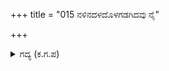 +++
title = "015 ನಳಿನದಳದೊಳಗಡಗಿದವು ನೈ"

+++

<details><summary>ಗದ್ಯ (ಕ.ಗ.ಪ) </summary>

15. ಚಕ್ರವಾಕ ಪಕ್ಷಿಗಳು ಕಮಲದ ದಳದೊಳಗೆ ಅಡಗಿದವು. ನೈದಿಲೆಗಳಲ್ಲಿ ಮಧು ಹೀರುವ ತುಂಬಿಯ ಕಲರವಕ್ಕೆ ಬೆಚ್ಚಿದವು. ತಿಳಿಯಾದ ಕೊಳವನ್ನು ಪ್ರವೇಶಿಸಿದುವು. ತಾಪವನ್ನು ಸೈರಿಸದ ಎಳಲತೆಯ ನೆರಳೊಳಗೆ ನಿಂತವು. ಹೆಚ್ಚಾದ ಬೇಗೆಯಿಂದ ಅಳುಕಿ ಅಗಲಿದ ಜಕ್ಕವಕ್ಕಿಗಳು ಮಮ್ಮಲ ಮರುಗುತ್ತಿದ್ದವು.
</details>
